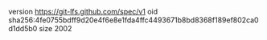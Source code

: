 version https://git-lfs.github.com/spec/v1
oid sha256:4fe0755bdff9d20e4f6e8e1fda4ffc4493671b8bd8368f189ef802ca0d1dd5b0
size 2002
